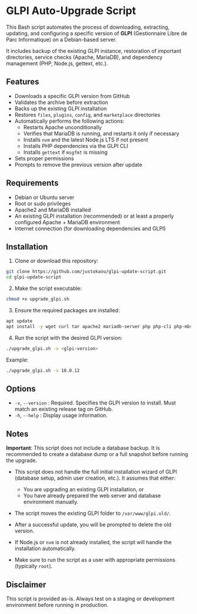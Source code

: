 # GLPI Auto-Upgrade Script

This Bash script automates the process of downloading, extracting, updating, and configuring a specific version of **GLPI** (Gestionnaire Libre de Parc Informatique) on a Debian-based server.

It includes backup of the existing GLPI instance, restoration of important directories, service checks (Apache, MariaDB), and dependency management (PHP, Node.js, gettext, etc.).

## Features

- Downloads a specific GLPI version from GitHub
- Validates the archive before extraction
- Backs up the existing GLPI installation
- Restores `files`, `plugins`, `config`, and `marketplace` directories
- Automatically performs the following actions:
  - Restarts Apache unconditionally
  - Verifies that MariaDB is running, and restarts it only if necessary
  - Installs `nvm` and the latest Node.js LTS if not present
  - Installs PHP dependencies via the GLPI CLI
  - Installs `gettext` if `msgfmt` is missing
- Sets proper permissions
- Prompts to remove the previous version after update

## Requirements

- Debian or Ubuntu server
- Root or sudo privileges
- Apache2 and MariaDB installed
- An existing GLPI installation (recommended) or at least a properly configured Apache + MariaDB environment
- Internet connection (for downloading dependencies and GLPI)

## Installation

1. Clone or download this repository:

```bash
git clone https://github.com/justokaou/glpi-update-script.git
cd glpi-update-script
```

2. Make the script executable:

```bash
chmod +x upgrade_glpi.sh
```

3. Ensure the required packages are installed:

```bash
apt update
apt install -y wget curl tar apache2 mariadb-server php php-cli php-mbstring php-curl php-dom php-mysql php-intl php-xml php-zip php-bz2 php-gd php-imap php-apcu php-cas php-ldap
```

4. Run the script with the desired GLPI version:

```bash
./upgrade_glpi.sh -v <glpi-version>
```

Example:

```bash
./upgrade_glpi.sh -v 10.0.12
```

## Options

- `-v`, `--version` <version> : Required. Specifies the GLPI version to install. Must match an existing release tag on GitHub.
- `-h`, `--help` : Display usage information.

## Notes

**Important**: This script does not include a database backup. It is recommended to create a database dump or a full snapshot before running the upgrade.

- This script does not handle the full initial installation wizard of GLPI (database setup, admin user creation, etc.). It assumes that either:
    - You are upgrading an existing GLPI installation, or
    - You have already prepared the web server and database environment manually.

- The script moves the existing GLPI folder to `/var/www/glpi.old/`.
- After a successful update, you will be prompted to delete the old version.
- If Node.js or `nvm` is not already installed, the script will handle the installation automatically.
- Make sure to run the script as a user with appropriate permissions (typically `root`).

## Disclaimer

This script is provided as-is. Always test on a staging or development environment before running in production.

